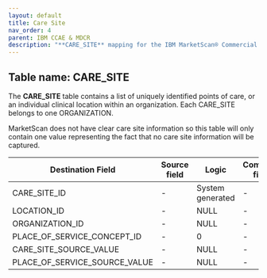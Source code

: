```yaml
---
layout: default
title: Care Site
nav_order: 4
parent: IBM CCAE & MDCR
description: "**CARE_SITE** mapping for the IBM MarketScan® Commercial Database (CCAE) & IBM MarketScan® Medicare Supplemental Database (MDCR)"
---
```


## Table name: **CARE_SITE**

The **CARE_SITE** table contains a list of uniquely identified points of care, or an individual clinical location within an organization. Each CARE_SITE belongs to one ORGANIZATION.

MarketScan does not have clear care site information so this table will only contain one value representing the fact that no care site information will be captured.

| Destination Field | Source field | Logic | Comment field |
| --- | --- | --- | --- |
| CARE_SITE_ID | - | System generated | - |
| LOCATION_ID | - | NULL | - |
| ORGANIZATION_ID | - | NULL | - |
| PLACE_OF_SERVICE_CONCEPT_ID | - | 0 | - |
| CARE_SITE_SOURCE_VALUE | - | NULL | - |
| PLACE_OF_SERVICE_SOURCE_VALUE | - | NULL | - |